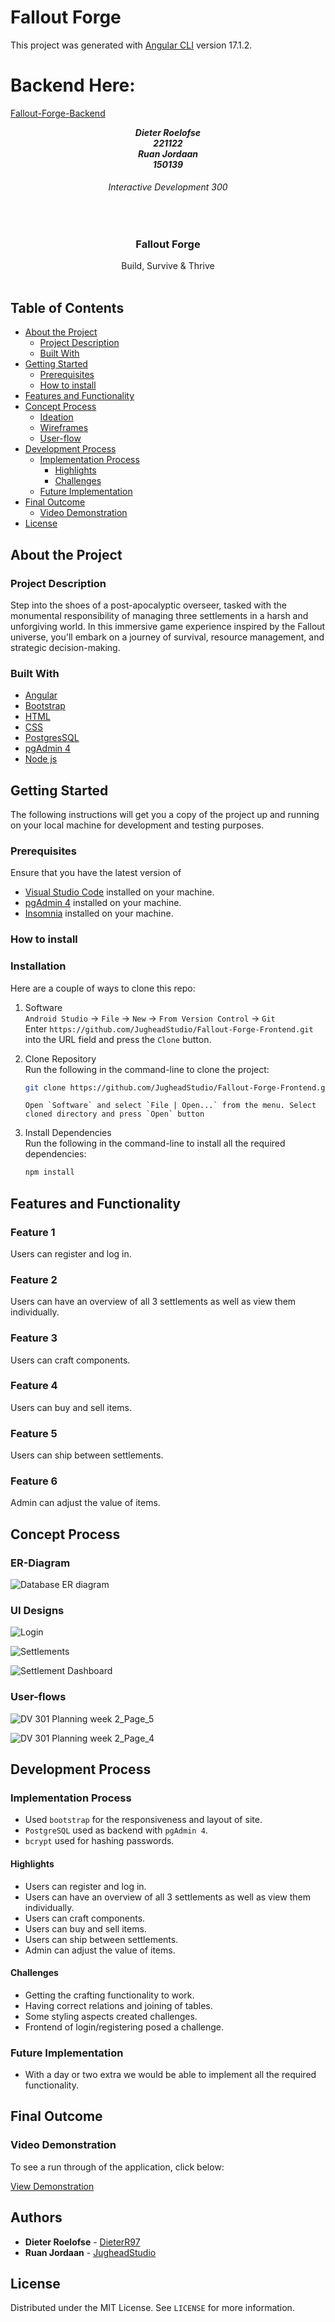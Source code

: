# Fallout Forge

This project was generated with [Angular CLI](https://github.com/angular/angular-cli) version 17.1.2.

# Backend Here:

[Fallout-Forge-Backend](https://github.com/JugheadStudio/Fallout-Forge-Backend)

<!-- HEADER SECTION -->
<h5 align="center" style="padding:0;margin:0;">Dieter Roelofse</h5>
<h5 align="center" style="padding:0;margin:0;">221122</h5>
<h5 align="center" style="padding:0;margin:0;">Ruan Jordaan</h5>
<h5 align="center" style="padding:0;margin:0;">150139</h5>
<h6 align="center">Interactive Development 300</h6>
</br>
<p align="center">

  <a href="https://github.com/JugheadStudio/Fallout-Forge-Frontend">

  </a>
 
  <h3 align="center">Fallout Forge</h3>

  <p align="center">
    Build, Survive & Thrive <br>
   <br />
   
<!-- TABLE OF CONTENTS -->
## Table of Contents

- [About the Project](#about-the-project)
  - [Project Description](#project-description)
  - [Built With](#built-with)
- [Getting Started](#getting-started)
  - [Prerequisites](#prerequisites)
  - [How to install](#how-to-install)
- [Features and Functionality](#features-and-functionality)
- [Concept Process](#concept-process)
  - [Ideation](#ideation)
  - [Wireframes](#wireframes)
  - [User-flow](#user-flow)
- [Development Process](#development-process)
  - [Implementation Process](#implementation-process)
    - [Highlights](#highlights)
    - [Challenges](#challenges)
  - [Future Implementation](#peer-reviews)
- [Final Outcome](#final-outcome)
  - [Video Demonstration](#video-demonstration)
- [License](#license)

<!--PROJECT DESCRIPTION-->

## About the Project

### Project Description

Step into the shoes of a post-apocalyptic overseer, tasked with the monumental responsibility of managing three settlements in a harsh and unforgiving world. In this immersive game experience inspired by the Fallout universe, you'll embark on a journey of survival, resource management, and strategic decision-making.

### Built With

- [Angular](https://angular.io/)
- [Bootstrap](https://getbootstrap.com/)
- [HTML](https://html.com/)
- [CSS](https://www.w3schools.com/css/)
- [PostgresSQL](https://www.postgresql.org/)
- [pgAdmin 4](https://www.pgadmin.org/download/pgadmin-4-windows/)
- [Node js](https://nodejs.org/en)

## Getting Started

The following instructions will get you a copy of the project up and running on your local machine for development and testing purposes.

### Prerequisites

Ensure that you have the latest version of

- [Visual Studio Code](https://code.visualstudio.com/) installed on your machine.
- [pgAdmin 4](https://www.pgadmin.org/download/pgadmin-4-windows/) installed on your machine.
- [Insomnia](https://insomnia.rest/download) installed on your machine.

### How to install

### Installation

Here are a couple of ways to clone this repo:

1.  Software </br>
    `Android Studio` -> `File` -> `New` -> `From Version Control` -> `Git`</br>
    Enter `https://github.com/JugheadStudio/Fallout-Forge-Frontend.git` into the URL field and press the `Clone` button.

2.  Clone Repository </br>
    Run the following in the command-line to clone the project:

    ```sh
    git clone https://github.com/JugheadStudio/Fallout-Forge-Frontend.git
    ```

        Open `Software` and select `File | Open...` from the menu. Select cloned directory and press `Open` button

3.  Install Dependencies </br>
    Run the following in the command-line to install all the required dependencies:

    ```sh
    npm install
    ```

<!-- FEATURES AND FUNCTIONALITY-->
<!-- You can add the links to all of your imagery at the bottom of the file as references -->

## Features and Functionality

### Feature 1

Users can register and log in.


### Feature 2

Users can have an overview of all 3 settlements as well as view them individually.


### Feature 3

Users can craft components.


### Feature 4

Users can buy and sell items.

### Feature 5

Users can ship between settlements.

### Feature 6

Admin can adjust the value of items.


<!-- CONCEPT PROCESS -->

## Concept Process

### ER-Diagram

![Database ER diagram](https://github.com/JugheadStudio/Fallout-Forge-Frontend/assets/113913471/5ec7dc8a-f338-499e-9ea3-8d4563b76a94)

### UI Designs

![Login](https://github.com/JugheadStudio/Fallout-Forge-Frontend/assets/113913471/9f3f08b0-29b8-446b-a84b-2edf9b6d9227)

![Settlements](https://github.com/JugheadStudio/Fallout-Forge-Frontend/assets/113913471/05da59f4-3f08-419c-a30b-e193a8770517)

![Settlement Dashboard](https://github.com/JugheadStudio/Fallout-Forge-Frontend/assets/113913471/746bb07f-b230-4684-9837-cbcaf02e2809)


### User-flows

![DV 301 Planning week 2_Page_5](https://github.com/JugheadStudio/Fallout-Forge-Frontend/assets/113913471/ad35f8d9-d287-48e8-95f3-9099b8f3f0be)

![DV 301 Planning week 2_Page_4](https://github.com/JugheadStudio/Fallout-Forge-Frontend/assets/113913471/6ed1b41c-8a6b-49e5-b775-d780f9fd9227)



<!-- DEVELOPMENT PROCESS -->

## Development Process

### Implementation Process

- Used `bootstrap` for the responsiveness and layout of site.
- `PostgreSQL` used as backend with `pgAdmin 4`.
- `bcrypt` used for hashing passwords.

#### Highlights

- Users can register and log in.
- Users can have an overview of all 3 settlements as well as view them individually.
- Users can craft components.
- Users can buy and sell items.
- Users can ship between settlements.
- Admin can adjust the value of items.

#### Challenges

- Getting the crafting functionality to work.
- Having correct relations and joining of tables.
- Some styling aspects created challenges.
- Frontend of login/registering posed a challenge.

### Future Implementation

- With a day or two extra we would be able to implement all the required functionality.

## Final Outcome

### Video Demonstration

To see a run through of the application, click below:

[View Demonstration]()

<!-- AUTHORS -->

## Authors

- **Dieter Roelofse** - [DieterR97](https://github.com/DieterR97)
- **Ruan Jordaan** - [JugheadStudio](https://github.com/JugheadStudio)

<!-- LICENSE -->

## License

Distributed under the MIT License. See `LICENSE` for more information.

<!-- LICENSE -->
